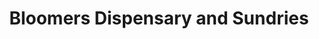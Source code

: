 ---
title: "Bloomers Dispensary and Sundries"
url: /tulsa/bloomers-dispensary-and-sundries/
shop: cannabis
---